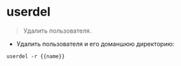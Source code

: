 # userdel

> Удалить пользователя.

- Удалить пользователя и его доманшюю директорию:

`userdel -r {{name}}`
